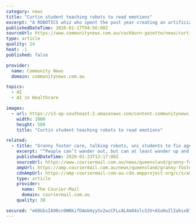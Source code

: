 ```yaml
---
category: news
title: "Curtin student teaching robots to read emotions"
excerpt: "A ROBOTICS whiz who spent the past year creating an artificial intelligence system capable of reading people’s emotions has presented ... “It was aimed towards emotional therapy, the tool I wanted to develop was a vlogging tool that a therapist could look in the back end and analyse trends,” he said. “In terms of threat detection ..."
publishedDateTime: 2020-01-17T04:56:00Z
sourceUrl: https://www.communitynews.com.au/cockburn-gazette/news/curtin-student-teaching-robots-to-read-emotions/
type: article
quality: 24
heat: -1
published: false

provider:
  name: Community News
  domain: communitynews.com.au

topics:
  - AI
  - AI in Healthcare

images:
  - url: https://s3-ap-southeast-2.amazonaws.com/content.communitynews.com.au/2020/01/17094738/497543-1000x500.jpg
    width: 1000
    height: 500
    title: "Curtin student teaching robots to read emotions"

related:
  - title: "Granny foster care, talking robots, uni students to fix aged care crisis"
    excerpt: "“People can’t wander out, but can at least wander up and down the main street and be tracked.’’ Professor Maeder said chatbots – artificial intelligence on a computer or robot – would give elderly people a way of communicating “if you can’t get a human on the line’’. “If people are feeling anxious you could use a chatbot ..."
    publishedDateTime: 2020-01-23T13:17:00Z
    sourceUrl: https://www.couriermail.com.au/news/queensland/granny-foster-care-talking-robots-uni-students-to-fix-aged-care-crisis/news-story/8a01e214af17c11be27efa6620880a28
    ampUrl: https://amp.couriermail.com.au/news/queensland/granny-foster-care-talking-robots-uni-students-to-fix-aged-care-crisis/news-story/8a01e214af17c11be27efa6620880a28
    cdnAmpUrl: https://amp-couriermail-com-au.cdn.ampproject.org/c/s/amp.couriermail.com.au/news/queensland/granny-foster-care-talking-robots-uni-students-to-fix-aged-care-crisis/news-story/8a01e214af17c11be27efa6620880a28
    type: article
    provider:
      name: The Courier-Mail
      domain: couriermail.com.au
    quality: 38

secured: "mkDGbsIA90cn9WNkifDAmkHyySv2wzCFLcAL4mO4xlcS3V+ASoHuIlIaksxB7nI44rWMa44nlD9yIu6/7aFmOACoj1x+AtGOZcPm1XGX+0GRIkWatFo3oR7q750JlAPRLB3026Fcz+sP7DqxdDRVYZA138TdKHinPhsCVKxjZX0+HPpMfgeVynklHpTX2XzY2OZ2GtPKVm2FRn1X4g3623oi58pU+936WvhyTWgHeEL4vCLUnrVzQ61jRsuRmPIoTUQ72u6iABabVpSKDa6XV3ydA0atn5QwkeloG+UV7o4=;gWXAJuCrONX8KegdEXF+7g=="
---
```


